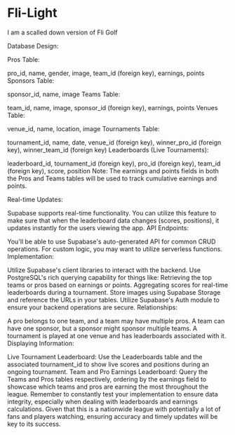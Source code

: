 # Fli-Light
I am a scalled down version of Fli Golf

Database Design:

Pros Table:

pro_id, name, gender, image, team_id (foreign key), earnings, points
Sponsors Table:

sponsor_id, name, image
Teams Table:

team_id, name, image, sponsor_id (foreign key), earnings, points
Venues Table:

venue_id, name, location, image
Tournaments Table:

tournament_id, name, date, venue_id (foreign key), winner_pro_id (foreign key), winner_team_id (foreign key)
Leaderboards (Live Tournaments):

leaderboard_id, tournament_id (foreign key), pro_id (foreign key), team_id (foreign key), score, position
Note: The earnings and points fields in both the Pros and Teams tables will be used to track cumulative earnings and points.

Real-time Updates:

Supabase supports real-time functionality. You can utilize this feature to make sure that when the leaderboard data changes (scores, positions), it updates instantly for the users viewing the app.
API Endpoints:

You'll be able to use Supabase's auto-generated API for common CRUD operations. For custom logic, you may want to utilize serverless functions.
Implementation:

Utilize Supabase's client libraries to interact with the backend.
Use PostgreSQL's rich querying capability for things like:
Retrieving the top teams or pros based on earnings or points.
Aggregating scores for real-time leaderboards during a tournament.
Store images using Supabase Storage and reference the URLs in your tables.
Utilize Supabase's Auth module to ensure your backend operations are secure.
Relationships:

A pro belongs to one team, and a team may have multiple pros.
A team can have one sponsor, but a sponsor might sponsor multiple teams.
A tournament is played at one venue and has leaderboards associated with it.
Displaying Information:

Live Tournament Leaderboard: Use the Leaderboards table and the associated tournament_id to show live scores and positions during an ongoing tournament.
Team and Pro Earnings Leaderboard: Query the Teams and Pros tables respectively, ordering by the earnings field to showcase which teams and pros are earning the most throughout the league.
Remember to constantly test your implementation to ensure data integrity, especially when dealing with leaderboards and earnings calculations. Given that this is a nationwide league with potentially a lot of fans and players watching, ensuring accuracy and timely updates will be key to its success.
